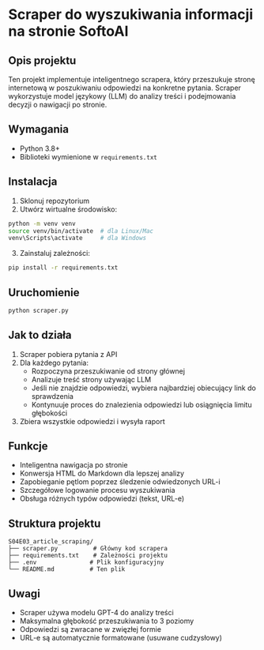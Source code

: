 # Scraper do wyszukiwania informacji na stronie SoftoAI

## Opis projektu
Ten projekt implementuje inteligentnego scrapera, który przeszukuje stronę internetową w poszukiwaniu odpowiedzi na konkretne pytania. Scraper wykorzystuje model językowy (LLM) do analizy treści i podejmowania decyzji o nawigacji po stronie.

## Wymagania
- Python 3.8+
- Biblioteki wymienione w `requirements.txt`

## Instalacja
1. Sklonuj repozytorium
2. Utwórz wirtualne środowisko:
```bash
python -m venv venv
source venv/bin/activate  # dla Linux/Mac
venv\Scripts\activate     # dla Windows
```
3. Zainstaluj zależności:
```bash
pip install -r requirements.txt
```

## Uruchomienie
```bash
python scraper.py
```

## Jak to działa
1. Scraper pobiera pytania z API
2. Dla każdego pytania:
   - Rozpoczyna przeszukiwanie od strony głównej
   - Analizuje treść strony używając LLM
   - Jeśli nie znajdzie odpowiedzi, wybiera najbardziej obiecujący link do sprawdzenia
   - Kontynuuje proces do znalezienia odpowiedzi lub osiągnięcia limitu głębokości
3. Zbiera wszystkie odpowiedzi i wysyła raport

## Funkcje
- Inteligentna nawigacja po stronie
- Konwersja HTML do Markdown dla lepszej analizy
- Zapobieganie pętlom poprzez śledzenie odwiedzonych URL-i
- Szczegółowe logowanie procesu wyszukiwania
- Obsługa różnych typów odpowiedzi (tekst, URL-e)

## Struktura projektu
```
S04E03_article_scraping/
├── scraper.py          # Główny kod scrapera
├── requirements.txt    # Zależności projektu
├── .env               # Plik konfiguracyjny
└── README.md          # Ten plik
```

## Uwagi
- Scraper używa modelu GPT-4 do analizy treści
- Maksymalna głębokość przeszukiwania to 3 poziomy
- Odpowiedzi są zwracane w zwięzłej formie
- URL-e są automatycznie formatowane (usuwane cudzysłowy) 